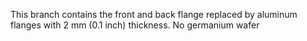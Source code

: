 This branch contains the front and back flange replaced by aluminum flanges with 2 mm (0.1 inch) thickness. No germanium wafer
